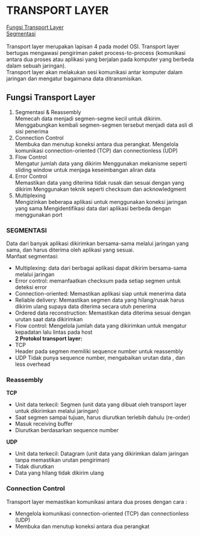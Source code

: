 # TRANSPORT LAYER

[Fungsi Transport Layer](#fungsi-transport-layer) <br />
[Segmentasi](#segmentasi) <br /> <br />
Transport layer merupakan lapisan 4 pada model OSI. Transport layer bertugas mengawasi pengiriman paket process-to-process 
(komunikasi antara dua proses atau aplikasi yang berjalan pada komputer yang berbeda dalam sebuah jaringan). <br />
Transport layer akan melakukan sesi komunikasi antar komputer dalam jaringan dan mengatur bagaimana data ditransmisikan.

## Fungsi Transport Layer
1. Segmentasi & Reassembly <br />
   Memecah data menjadi segmen-segme kecil untuk dikirim.
   Menggabungkan kembali segmen-segmen tersebut menjadi data asli di sisi penerima
2. Connection Control <br />
   Membuka dan menutup koneksi antara dua perangkat.
   Mengelola komunikasi connection-oriented (TCP) dan connectionless (UDP)
3. Flow Control <br />
   Mengatur jumlah data yang dikirim
   Menggunakan mekanisme seperti sliding window untuk menjaga keseimbangan aliran data
4. Error Control <br />
   Memastikan data yang diterima tidak rusak dan sesuai dengan yang dikirim
   Menggunakan teknik seperti checksum dan acknowledgment
5. Multiplexing <br />
   Mengizinkan beberapa aplikasi untuk menggunakan koneksi jaringan yang sama
   Mengidentifikasi data dari aplikasi berbeda dengan menggunakan port


### SEGMENTASI
Data dari banyak aplikasi dikirimkan bersama-sama melalui jaringan yang sama, dan harus diterima oleh aplikasi yang sesuai. <br />
Manfaat segmentasi:
-	Multiplexing: data dari berbagai aplikasi dapat dikirim bersama-sama melalui jaringan 
-	Error control: memanfaatkan checksum pada setiap segmen untuk deteksi error
-	Connection-oriented: Memastikan aplikasi siap untuk menerima data
-	Reliable delivery: Memastikan segmen data yang hilang/rusak harus dikirim ulang supaya data diterima secara utuh penerima
-	Ordered data reconstruction: Memastikan data diterima sesuai dengan urutan saat data dikirimkan
-	Flow control: Mengelola jumlah data yang dikirimkan untuk mengatur kepadatan lalu lintas pada host <br />
**2 Protokol transport layer:** <br />
- TCP <br />
  Header pada segmen memiliki sequence number untuk reassembly
- UDP
  Tidak punya sequence number, mengabaikan urutan data , dan less overhead <br />

### Reassembly
  **TCP** <br />
  - Unit data terkecil: Segmen (unit data yang dibuat oleh transport layer untuk dikirimkan melalui jaringan)
  - Saat segmen sampai tujuan, harus diurutkan terlebih dahulu (re-order)
  - Masuk receiving buffer
  - Diurutkan berdasarkan sequence number <br />

  **UDP**  <br />
  - Unit data terkecil: Datagram (unit data yang dikirimkan dalam jaringan tanpa memastikan urutan pengiriman)
  - Tidak diurutkan
  - Data yang hilang tidak dikirim ulang

### Connection Control
Transport layer memastikan komunikasi antara dua proses dengan cara :
- Mengelola komunikasi connection-oriented (TCP) dan connectionless (UDP)
- Membuka dan menutup koneksi antara dua perangkat



